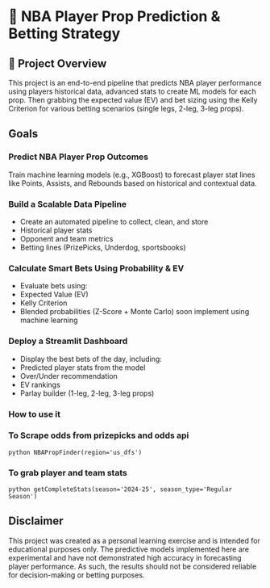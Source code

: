 # 🏀 NBA Player Prop Prediction & Betting Strategy
## 📌 Project Overview
This project is an end-to-end pipeline that predicts NBA player performance using players historical data, advanced stats to create ML models for each prop. Then grabbing the expected value (EV) and bet sizing using the Kelly Criterion for various betting scenarios (single legs, 2-leg, 3-leg props).
## Goals
### Predict NBA Player Prop Outcomes
Train machine learning models (e.g., XGBoost) to forecast player stat lines like Points, Assists, and Rebounds based on historical and contextual data.

### Build a Scalable Data Pipeline
- Create an automated pipeline to collect, clean, and store
- Historical player stats
- Opponent and team metrics
- Betting lines (PrizePicks, Underdog, sportsbooks)

### Calculate Smart Bets Using Probability & EV
- Evaluate bets using:
- Expected Value (EV)
- Kelly Criterion
- Blended probabilities (Z-Score + Monte Carlo) soon implement using machine learning

### Deploy a Streamlit Dashboard
- Display the best bets of the day, including:
- Predicted player stats from the model
- Over/Under recommendation
- EV rankings
- Parlay builder (1-leg, 2-leg, 3-leg props)

### How to use it
### To Scrape odds from prizepicks and odds api
```
python NBAPropFinder(region='us_dfs')
```
### To grab player and team stats
```
python getCompleteStats(season='2024-25', season_type='Regular Season')
```


## Disclaimer
This project was created as a personal learning exercise and is intended for educational purposes only. The predictive models implemented here are experimental and have not demonstrated high accuracy in forecasting player performance. As such, the results should not be considered reliable for decision-making or betting purposes.

